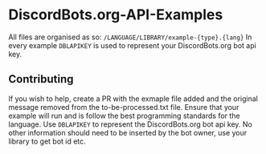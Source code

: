 # DiscordBots.org-API-Examples

All files are organised as so: `/LANGUAGE/LIBRARY/example-{type}.{lang}`
In every example `DBLAPIKEY` is used to represent your DiscordBots.org bot api key.

## Contributing
If you wish to help, create a PR with the exmaple file added and the original message removed from the to-be-processed.txt file.
Ensure that your example will run and is follow the best programming standards for the language. Use `DBLAPIKEY` to represent the DiscordBots.org bot api key.
No other information should need to be inserted by the bot owner, use your library to get bot id etc.
